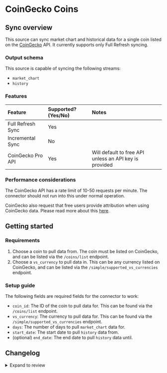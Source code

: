 # CoinGecko Coins

## Sync overview

This source can sync market chart and historical data for a single coin listed on the
[CoinGecko](https://coingecko.com) API. It currently supports only Full Refresh syncing.

### Output schema

This source is capable of syncing the following streams:

- `market_chart`
- `history`

### Features

| Feature           | Supported? \(Yes/No\) | Notes                                                  |
| :---------------- | :-------------------- | :----------------------------------------------------- |
| Full Refresh Sync | Yes                   |                                                        |
| Incremental Sync  | No                    |                                                        |
| CoinGecko Pro API | Yes                   | Will default to free API unless an API key is provided |

### Performance considerations

The CoinGecko API has a rate limit of 10-50 requests per minute. The connector should not run into this
under normal operation.

CoinGecko also request that free users provide attribution when using CoinGecko data. Please read more about
this [here](https://www.coingecko.com/en/branding).

## Getting started

### Requirements

1. Choose a coin to pull data from. The coin must be listed on CoinGecko, and can be listed via the `/coins/list` endpoint.
2. Choose a `vs_currency` to pull data in. This can be any currency listed on CoinGecko, and can be listed via the `/simple/supported_vs_currencies` endpoint.

### Setup guide

The following fields are required fields for the connector to work:

- `coin_id`: The ID of the coin to pull data for. This can be found via the `/coins/list` endpoint.
- `vs_currency`: The currency to pull data for. This can be found via the `/simple/supported_vs_currencies` endpoint.
- `days`: The number of days to pull `market_chart` data for.
- `start_date`: The start date to pull `history` data from.
- (optional) `end_date`: The end date to pull `history` data until.

## Changelog

<details>
  <summary>Expand to review</summary>

| Version | Date       | Pull Request                                             | Subject                                       |
| :------ | :--------- | :------------------------------------------------------- | :-------------------------------------------- |
| 0.2.16 | 2025-02-22 | [54441](https://github.com/airbytehq/airbyte/pull/54441) | Update dependencies |
| 0.2.15 | 2025-02-15 | [53743](https://github.com/airbytehq/airbyte/pull/53743) | Update dependencies |
| 0.2.14 | 2025-02-08 | [53332](https://github.com/airbytehq/airbyte/pull/53332) | Update dependencies |
| 0.2.13 | 2025-02-01 | [52849](https://github.com/airbytehq/airbyte/pull/52849) | Update dependencies |
| 0.2.12 | 2025-01-25 | [52299](https://github.com/airbytehq/airbyte/pull/52299) | Update dependencies |
| 0.2.11 | 2025-01-18 | [51644](https://github.com/airbytehq/airbyte/pull/51644) | Update dependencies |
| 0.2.10 | 2025-01-11 | [51060](https://github.com/airbytehq/airbyte/pull/51060) | Update dependencies |
| 0.2.9 | 2024-12-28 | [50572](https://github.com/airbytehq/airbyte/pull/50572) | Update dependencies |
| 0.2.8 | 2024-12-21 | [49995](https://github.com/airbytehq/airbyte/pull/49995) | Update dependencies |
| 0.2.7 | 2024-12-14 | [49527](https://github.com/airbytehq/airbyte/pull/49527) | Update dependencies |
| 0.2.6 | 2024-12-12 | [49208](https://github.com/airbytehq/airbyte/pull/49208) | Update dependencies |
| 0.2.5 | 2024-12-11 | [48937](https://github.com/airbytehq/airbyte/pull/48937) | Starting with this version, the Docker image is now rootless. Please note that this and future versions will not be compatible with Airbyte versions earlier than 0.64 |
| 0.2.4 | 2024-11-05 | [48363](https://github.com/airbytehq/airbyte/pull/48363) | Revert to source-declarative-manifest v5.17.0 |
| 0.2.3 | 2024-11-05 | [48330](https://github.com/airbytehq/airbyte/pull/48330) | Update dependencies |
| 0.2.2 | 2024-10-29 | [47804](https://github.com/airbytehq/airbyte/pull/47804) | Update dependencies |
| 0.2.1 | 2024-10-28 | [47559](https://github.com/airbytehq/airbyte/pull/47559) | Update dependencies |
| 0.2.0 | 2024-08-22 | [44565](https://github.com/airbytehq/airbyte/pull/44565) | Refactor connector to manifest-only format |
| 0.1.13 | 2024-08-17 | [44306](https://github.com/airbytehq/airbyte/pull/44306) | Update dependencies |
| 0.1.12 | 2024-08-12 | [43911](https://github.com/airbytehq/airbyte/pull/43911) | Update dependencies |
| 0.1.11 | 2024-08-10 | [43537](https://github.com/airbytehq/airbyte/pull/43537) | Update dependencies |
| 0.1.10 | 2024-08-03 | [43113](https://github.com/airbytehq/airbyte/pull/43113) | Update dependencies |
| 0.1.9 | 2024-07-27 | [42625](https://github.com/airbytehq/airbyte/pull/42625) | Update dependencies |
| 0.1.8 | 2024-07-20 | [42335](https://github.com/airbytehq/airbyte/pull/42335) | Update dependencies |
| 0.1.7 | 2024-07-13 | [41707](https://github.com/airbytehq/airbyte/pull/41707) | Update dependencies |
| 0.1.6 | 2024-07-10 | [41262](https://github.com/airbytehq/airbyte/pull/41262) | Update dependencies |
| 0.1.5 | 2024-07-06 | [40879](https://github.com/airbytehq/airbyte/pull/40879) | Update dependencies |
| 0.1.4 | 2024-06-25 | [40292](https://github.com/airbytehq/airbyte/pull/40292) | Update dependencies |
| 0.1.3 | 2024-06-22 | [40035](https://github.com/airbytehq/airbyte/pull/40035) | Update dependencies |
| 0.1.2 | 2024-06-04 | [38971](https://github.com/airbytehq/airbyte/pull/38971) | [autopull] Upgrade base image to v1.2.1 |
| 0.1.1 | 2024-05-21 | [38515](https://github.com/airbytehq/airbyte/pull/38515) | [autopull] base image + poetry + up_to_date |
| 0.1.1 | 2023-04-30 | [25558](https://github.com/airbytehq/airbyte/pull/25558) | Make manifest.yaml connector builder-friendly |
| 0.1.0 | 2022-10-20 | [18248](https://github.com/airbytehq/airbyte/pull/18248) | New source |

</details>
